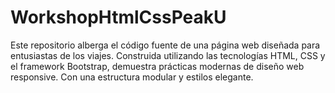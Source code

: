 # WorkshopHtmlCssPeakU
Este repositorio alberga el código fuente de una página web diseñada para entusiastas de los viajes. Construida utilizando las tecnologías HTML, CSS y el framework Bootstrap, demuestra prácticas modernas de diseño web responsive. Con una estructura modular y estilos elegante.
